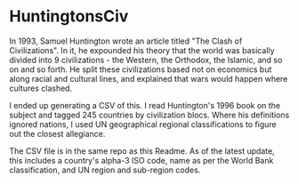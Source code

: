 # HuntingtonsCiv

In 1993, Samuel Huntington wrote an article titled "The Clash of Civilizations". In it, he expounded his theory that the world was basically divided into 9 civilizations - the Western, the Orthodox, the Islamic, and so on and so forth. He split these civilizations based not on economics but along racial and cultural lines, and explained that wars would happen where cultures clashed.

I ended up generating a CSV of this. I read Huntington's 1996 book on the subject and tagged 245 countries by civilization blocs. Where his definitions ignored nations, I used UN geographical regional classifications to figure out the closest allegiance.

The CSV file is in the same repo as this Readme. As of the latest update, this includes a country's alpha-3 ISO code, name as per the World Bank classification, and UN region and sub-region codes.


